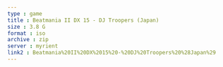 ```yaml
---
type : game
title : Beatmania II DX 15 - DJ Troopers (Japan)
size : 3.8 G
format : iso
archive : zip
server : myrient
link2 : Beatmania%20II%20DX%2015%20-%20DJ%20Troopers%20%28Japan%29
---
```

